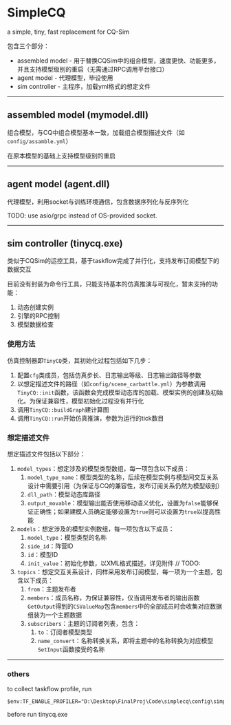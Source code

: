 # SimpleCQ

a simple, tiny, fast replacement for CQ-Sim

包含三个部分：
* assembled model - 用于替换CQSim中的组合模型，速度更快、功能更多，并且支持模型级别的重启（无需通过RPC调用平台接口）
* agent model - 代理模型，毕设使用
* sim controller - 主程序，加载yml格式的想定文件

-----
## assembled model (mymodel.dll)

组合模型，与CQ中组合模型基本一致，加载组合模型描述文件（如```config/assamble.yml```）

在原本模型的基础上支持模型级别的重启

-----
## agent model (agent.dll)

代理模型，利用socket与训练环境通信，包含数据序列化与反序列化


TODO: use asio/grpc instead of OS-provided socket.

-----
## sim controller (tinycq.exe)

类似于CQSim的运控工具，基于taskflow完成了并行化，支持发布订阅模型下的数据交互

目前没有封装为命令行工具，只能支持基本的仿真推演与可视化，暂未支持的功能：
1. 动态创建实例
2. 引擎的RPC控制
3. 模型数据检查

### 使用方法

仿真控制器即```TinyCQ```类，其初始化过程包括如下几步：
1. 配置```cfg```类成员，包括仿真步长、日志输出等级、日志输出路径等参数
2. 以想定描述文件的路径（如```config/scene_carbattle.yml```）为参数调用```TinyCQ::init```函数，该函数会完成模型动态库的加载、模型实例的创建及初始化。为保证兼容性，模型初始化过程没有并行化
3. 调用```TinyCQ::buildGraph```建计算图
4. 调用```TinyCQ::run```开始仿真推演，参数为运行的tick数目

### 想定描述文件

想定描述文件包括以下部分：
1. ```model_types```：想定涉及的模型类型数组，每一项包含以下成员：
   1. ```model_type_name```：模型类型的名称，后续在模型实例与模型间交互关系设计中需要引用（为保证与CQ的兼容性，发布订阅关系仍然为模型级别）
   2. ```dll_path```：模型动态库路径
   3. ```output_movable```：模型输出能否使用移动语义优化，设置为```false```能够保证正确性；如果建模人员确定能够设置为```true```则可以设置为```true```以提高性能
2. ```models```：想定涉及的模型实例数组，每一项包含以下成员：
   1. ```model_type```：模型类型的名称
   2. ```side_id```：阵营ID
   3. ```id```：模型ID
   4. ```init_value```：初始化参数，以XML格式描述，详见附件 
        // TODO:
3. ```topics```：想定交互关系设计，同样采用发布订阅模型，每一项为一个主题，包含以下成员：
   1. ```from```：主题发布者
   2. ```members```：成员名称，为保证兼容性，仅当调用发布者的输出函数```GetOutput```得到的```CSValueMap```包含```members```中的全部成员时会收集对应数据组装为一个主题数据
   3. ```subscribers```：主题的订阅者列表，包含：
      1. ```to```：订阅者模型类型
      2. ```name_convert```：名称转换关系，即将主题中的名称转换为对应模型```SetInput```函数接受的名称

-----
### others

to collect taskflow profile, run
```shell
$env:TF_ENABLE_PROFILER="D:\Desktop\FinalProj\Code\simplecq\config\simple.json"
```
before run tinycq.exe